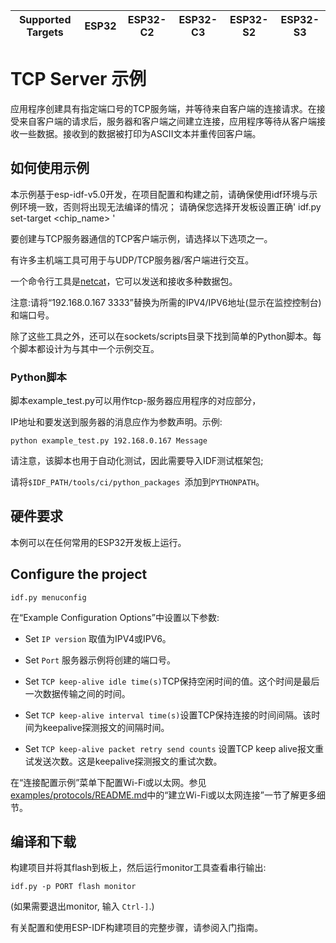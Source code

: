 | Supported Targets | ESP32 | ESP32-C2 | ESP32-C3 | ESP32-S2 | ESP32-S3 |
| ----------------- | ----- | -------- | -------- | -------- | -------- |


# TCP Server 示例

应用程序创建具有指定端口号的TCP服务端，并等待来自客户端的连接请求。在接受来自客户端的请求后，服务器和客户端之间建立连接，应用程序等待从客户端接收一些数据。接收到的数据被打印为ASCII文本并重传回客户端。

## 如何使用示例

本示例基于esp-idf-v5.0开发，在项目配置和构建之前，请确保使用idf环境与示例环境一致，否则将出现无法编译的情况；
请确保您选择开发板设置正确' idf.py set-target <chip_name> '

要创建与TCP服务器通信的TCP客户端示例，请选择以下选项之一。

有许多主机端工具可用于与UDP/TCP服务器/客户端进行交互。

一个命令行工具是[netcat](http://netcat.sourceforge.net)，它可以发送和接收多种数据包。

注意:请将“192.168.0.167 3333”替换为所需的IPV4/IPV6地址(显示在监控控制台)和端口号。

除了这些工具之外，还可以在sockets/scripts目录下找到简单的Python脚本。每个脚本都设计为与其中一个示例交互。

### Python脚本
脚本example_test.py可以用作tcp-服务器应用程序的对应部分，

IP地址和要发送到服务器的消息应作为参数声明。示例:

```
python example_test.py 192.168.0.167 Message
```
请注意，该脚本也用于自动化测试，因此需要导入IDF测试框架包;

请将`$IDF_PATH/tools/ci/python_packages `添加到` PYTHONPATH `。

## 硬件要求

本例可以在任何常用的ESP32开发板上运行。

## Configure the project

```
idf.py menuconfig
```

在“Example Configuration Options”中设置以下参数:

* Set `IP version` 取值为IPV4或IPV6。

* Set `Port` 服务器示例将创建的端口号。

* Set `TCP keep-alive idle time(s)`TCP保持空闲时间的值。这个时间是最后一次数据传输之间的时间。

* Set `TCP keep-alive interval time(s)`设置TCP保持连接的时间间隔。该时间为keepalive探测报文的间隔时间。

* Set `TCP keep-alive packet retry send counts` 设置TCP keep alive报文重试发送次数。这是keepalive探测报文的重试次数。

在“连接配置示例”菜单下配置Wi-Fi或以太网。参见[examples/protocols/README.md](../../README.md)中的“建立Wi-Fi或以太网连接”一节了解更多细节。

## 编译和下载

构建项目并将其flash到板上，然后运行monitor工具查看串行输出:

```
idf.py -p PORT flash monitor
```

(如果需要退出monitor, 输入 ``Ctrl-]``.)

有关配置和使用ESP-IDF构建项目的完整步骤，请参阅入门指南。
